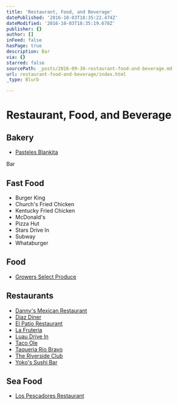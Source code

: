 ```yaml
---
title: 'Restaurant, Food, and Beverage'
datePublished: '2016-10-03T18:35:22.474Z'
dateModified: '2016-10-03T18:35:19.678Z'
publisher: {}
author: []
inFeed: false
hasPage: true
description: Bar
via: {}
starred: false
sourcePath: _posts/2016-09-30-restaurant-food-and-beverage.md
url: restaurant-food-and-beverage/index.html
_type: Blurb

---
```

# Restaurant, Food, and Beverage

## Bakery

* [Pasteles Blankita][0]

Bar

## Fast Food

* Burger King
* Church's Fried Chicken
* Kentucky Fried Chicken
* McDonald's
* Pizza Hut
* Stars Drive In
* Subway
* Whataburger

## Food

* [Growers Select Produce][1]

## Restaurants

* [Danny's Mexican Restaurant][2]
* [Diaz Diner][3]
* [El Patio Restaurant][4]
* [La Fruteria][5]
* [Luau Drive In][6]
* [Taco Ole][7]
* [Taqueria Rio Bravo][8]
* [The Riverside Club][9]
* [Yoko's Sushi Bar][10]

## Sea Food

* [Los Pescadores Restaurant][11]

[0]: http://www.pastelesblankita.com/ "Pasteles Blankita"
[1]: http://directory.missionchamber.com/listing/growers-select-produce-inc/ "Growers Select Produce"
[2]: https://www.facebook.com/Dannys-Mexican-Restaurant-126251037393158/ "Danny's Mexican Restaurant - Facebook"
[3]: https://www.facebook.com/DiazDiner/ "Diaz Diner on Facebook"
[4]: https://www.facebook.com/pages/El-Patio-Restaurant/117363861616716 "El Patio Restaurant - Facebook"
[5]: https://www.facebook.com/La-Fruteria-100415396723373/ "La Fruteria"
[6]: https://www.facebook.com/pages/Luau-Drive-Inn/116287918400110 "Luau Drive In Restaurant"
[7]: http://mytacoole.com/ "Taco Ole"
[8]: https://www.facebook.com/Taqueria-Río-Bravo-247806698701911/ "Taqueria Rio Bravo"
[9]: http://www.ontheriver.net/ "The Riverside Club"
[10]: http://www.yokossushibar.com/ "Yoko's Sushi Bar"
[11]: https://www.facebook.com/pages/Los-Pescadores/117216778296511 "Los Pescadores"